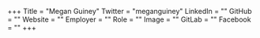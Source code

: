+++
Title = "Megan Guiney"
Twitter = "meganguiney"
LinkedIn = ""
GitHub = ""
Website = ""
Employer = ""
Role = ""
Image = ""
GitLab = ""
Facebook = ""
+++
